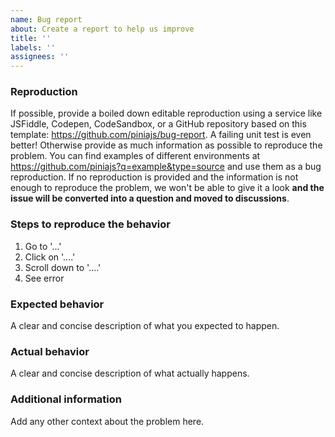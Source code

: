 ```yaml
---
name: Bug report
about: Create a report to help us improve
title: ''
labels: ''
assignees: ''
---
```


### Reproduction

If possible, provide a boiled down editable reproduction using a service like JSFiddle, Codepen, CodeSandbox, or a GitHub repository based on this template: https://github.com/piniajs/bug-report. A failing unit test is even better! Otherwise provide as much information as possible to reproduce the problem. You can find examples of different environments at https://github.com/piniajs?q=example&type=source and use them as a bug reproduction.
If no reproduction is provided and the information is not enough to reproduce the problem, we won't be able to give it a look **and the issue will be converted into a question and moved to discussions**.

### Steps to reproduce the behavior

1. Go to '...'
2. Click on '....'
3. Scroll down to '....'
4. See error

### Expected behavior

A clear and concise description of what you expected to happen.

### Actual behavior

A clear and concise description of what actually happens.

### Additional information

Add any other context about the problem here.
